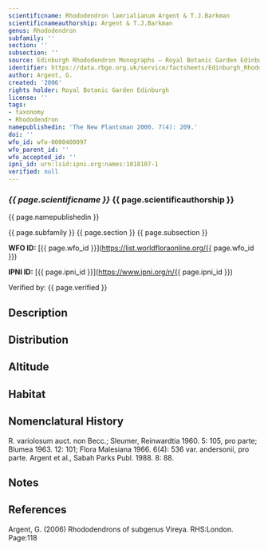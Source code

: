 ```yaml
---
scientificname: Rhododendron lamrialianum Argent & T.J.Barkman
scientificnameauthorship: Argent & T.J.Barkman
genus: Rhododendron
subfamily: ''
section: ''
subsection: ''
source: Edinburgh Rhododendron Monographs – Royal Botanic Garden Edinburgh
identifier: https://data.rbge.org.uk/service/factsheets/Edinburgh_Rhododendron_Monographs.xhtml
author: Argent, G.
created: '2006'
rights holder: Royal Botanic Garden Edinburgh
license: ''
tags:
- taxonomy
- Rhododendron
namepublishedin: 'The New Plantsman 2000. 7(4): 209.'
doi: ''
wfo_id: wfo-0000400097
wfo_parent_id: ''
wfo_accepted_id: ''
ipni_id: urn:lsid:ipni.org:names:1018107-1
verified: null
---
```

### _{{ page.scientificname }}_ {{ page.scientificauthorship }}
 {{ page.namepublishedin }}

{{ page.subfamily }} {{ page.section }} {{ page.subsection }}

**WFO ID:** [{{ page.wfo_id }}](https://list.worldfloraonline.org/{{ page.wfo_id }})

**IPNI ID:** [{{ page.ipni_id }}](https://www.ipni.org/n/{{ page.ipni_id }})

Verified by: {{ page.verified }}



## Description


## Distribution


## Altitude


## Habitat


## Nomenclatural History
R. variolosum auct. non Becc.; Sleumer, Reinwardtia 1960. 5: 105, pro parte; Blumea 1963. 12: 101; Flora Malesiana 1966. 6(4): 536 var. andersonii, pro parte. Argent et al., Sabah Parks Publ. 1988. 8: 88.
                       
## Notes


## References

Argent, G. (2006) Rhododendrons of subgenus Vireya. RHS:London. Page:118
